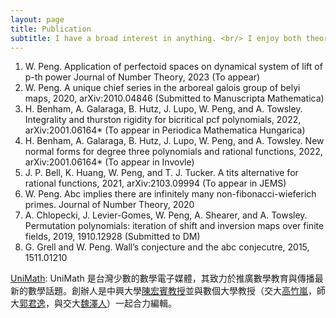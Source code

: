 ```yaml
---
layout: page
title: Publication
subtitle: I have a broad interest in anything. <br/> I enjoy both theory and application!
---
```

1. W. Peng. Application of perfectoid spaces on dynamical system of lift of p-th power
Journal of Number Theory, 2023 (To appear)
2. W. Peng. A unique chief series in the arboreal galois group of belyi maps, 2020,
arXiv:2010.04846 (Submitted to Manuscripta Mathematica)
3. H. Benham, A. Galaraga, B. Hutz, J. Lupo, W. Peng, and A. Towsley. Integrality
and thurston rigidity for bicritical pcf polynomials, 2022, arXiv:2001.06164* (To
appear in Periodica Mathematica Hungarica)
4. H. Benham, A. Galaraga, B. Hutz, J. Lupo, W. Peng, and A. Towsley. New normal
forms for degree three polynomials and rational functions, 2022, arXiv:2001.06164*
(To appear in Invovle)
5. J. P. Bell, K. Huang, W. Peng, and T. J. Tucker. A tits alternative for rational
functions, 2021, arXiv:2103.09994 (To appear in JEMS)
6. W. Peng. Abc implies there are infinitely many non-fibonacci-wieferich primes.
Journal of Number Theory, 2020
7. A. Chlopecki, J. Levier-Gomes, W. Peng, A. Shearer, and A. Towsley. Permutation
polynomials: iteration of shift and inversion maps over finite fields, 2019, 1910.12928
(Submitted to DM)
8. G. Grell and W. Peng. Wall’s conjecture and the abc conjecutre, 2015, 1511.01210

[UniMath](https://sites.google.com/a/g2.nctu.edu.tw/unimath/): UniMath 是台灣少數的數學電子媒體，其致力於推廣數學教育與傳播最新的數學話題。創辦人是中興大學[陳宏賓教授](http://www.amath.nchu.edu.tw/member_detail.php?Key=65)並與數個大學教授（交大[高竹嵐](https://stat.nycu.edu.tw/zh_tw/members/teacher/-%E9%AB%98%E7%AB%B9%E5%B5%90-16291129)，師大[郭君逸](https://scholar.lib.ntnu.edu.tw/zh/persons/jun-yi-guo)，與交大[魏澤人](https://scholar.nycu.edu.tw/zh/persons/tzer-jen-wei)）一起合力編輯。